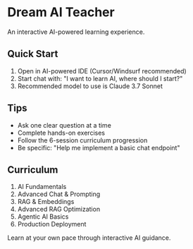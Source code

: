 # Dream AI Teacher

An interactive AI-powered learning experience.

## Quick Start
1. Open in AI-powered IDE (Cursor/Windsurf recommended)
2. Start chat with: "I want to learn AI, where should I start?"
3. Recommended model to use is Claude 3.7 Sonnet

## Tips
- Ask one clear question at a time
- Complete hands-on exercises
- Follow the 6-session curriculum progression
- Be specific: "Help me implement a basic chat endpoint"

## Curriculum
1. AI Fundamentals
2. Advanced Chat & Prompting
3. RAG & Embeddings
4. Advanced RAG Optimization
5. Agentic AI Basics
6. Production Deployment

Learn at your own pace through interactive AI guidance.